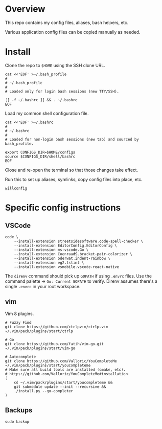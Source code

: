 # Overview

This repo contains my config files, aliases, bash helpers, etc.

Various application config files can be copied manually as needed.

# Install

Clone the repo to `$HOME` using the SSH clone URL.

```
cat <<'EOF' >~/.bash_profile
#
# ~/.bash_profile
#
# Loaded only for login bash sessions (new TTY/SSH).

[[ -f ~/.bashrc ]] && . ~/.bashrc
EOF
```

Load my common shell configuration file.

```
cat <<'EOF' >~/.bashrc
#
# ~/.bashrc
#
# Loaded for non-login bash sessions (new tab) and sourced by bash_profile.

export CONFIGS_DIR=$HOME/configs
source $CONFIGS_DIR/shell/bashrc
EOF
```

Close and re-open the terminal so that those changes take effect.

Run this to set up aliases, symlinks, copy config files into place, etc.

```
willconfig
```

# Specific config instructions

## VSCode

```
code \
	--install-extension streetsidesoftware.code-spell-checker \
	--install-extension EditorConfig.EditorConfig \
	--install-extension ms-vscode.Go \
	--install-extension CoenraadS.bracket-pair-colorizer \
	--install-extension oderwat.indent-rainbow \
	--install-extension eg2.tslint \
	--install-extension vsmobile.vscode-react-native
```

The `direnv` command should pick up `GOPATH` if using `.envrc` files. Use the command palette -> `Go: Current GOPATH` to verify. Direnv assumes there's a single `.envrc` in your root workspace.

## vim

Vim 8 plugins.

```
# Fuzzy Find
git clone https://github.com/ctrlpvim/ctrlp.vim ~/.vim/pack/plugins/start/ctrlp

# Go
git clone https://github.com/fatih/vim-go.git ~/.vim/pack/plugins/start/vim-go

# Autocomplete
git clone https://github.com/Valloric/YouCompleteMe ~/.vim/pack/plugins/start/youcompleteme
# Make sure all build tools are installed (cmake, etc).
# https://github.com/Valloric/YouCompleteMe#installation
(
	cd ~/.vim/pack/plugins/start/youcompleteme &&
	git submodule update --init --recursive &&
	./install.py --go-completer
)
```

## Backups

```
sudo backup
```

